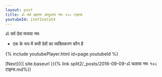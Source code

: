 ```yaml
---
layout: post
title: ॐ सर्व प्रहरणा आयुधाया नमः १०८ टाइम्स
youtubeId: itmYIseCat4
---
```

 
 
 ॐ सर्व देवा मायया नमः  
 
 -  एक के रूप में सभी देवों का व्यक्तिकरण कौन है 
 
  
 
  
 
 
 
 
 
 


{% include youtubePlayer.html id=page.youtubeId %}
 
[Next]({{ site.baseurl }}{% link  split2/_posts/2016-09-09-ॐ चलाया नमः १०८ टाइम्स.md%})
 

